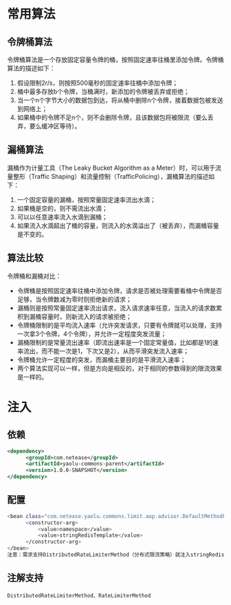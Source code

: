 # 常用算法
## 令牌桶算法
令牌桶算法是一个存放固定容量令牌的桶，按照固定速率往桶里添加令牌。令牌桶算法的描述如下：
1. 假设限制2r/s，则按照500毫秒的固定速率往桶中添加令牌；
2. 桶中最多存放b个令牌，当桶满时，新添加的令牌被丢弃或拒绝；
3. 当一个n个字节大小的数据包到达，将从桶中删除n个令牌，接着数据包被发送到网络上；
4. 如果桶中的令牌不足n个，则不会删除令牌，且该数据包将被限流（要么丢弃，要么缓冲区等待）。

## 漏桶算法
漏桶作为计量工具（The Leaky Bucket Algorithm as a Meter）时，可以用于流量整形（Traffic Shaping）和流量控制（TrafficPolicing），漏桶算法的描述如下：
1. 一个固定容量的漏桶，按照常量固定速率流出水滴；
2. 如果桶是空的，则不需流出水滴；
3. 可以以任意速率流入水滴到漏桶；
4. 如果流入水滴超出了桶的容量，则流入的水滴溢出了（被丢弃），而漏桶容量是不变的。

## 算法比较
令牌桶和漏桶对比：
- 令牌桶是按照固定速率往桶中添加令牌，请求是否被处理需要看桶中令牌是否足够，当令牌数减为零时则拒绝新的请求；
- 漏桶则是按照常量固定速率流出请求，流入请求速率任意，当流入的请求数累积到漏桶容量时，则新流入的请求被拒绝；
- 令牌桶限制的是平均流入速率（允许突发请求，只要有令牌就可以处理，支持一次拿3个令牌，4个令牌），并允许一定程度突发流量；
- 漏桶限制的是常量流出速率（即流出速率是一个固定常量值，比如都是1的速率流出，而不能一次是1，下次又是2），从而平滑突发流入速率；
- 令牌桶允许一定程度的突发，而漏桶主要目的是平滑流入速率；
- 两个算法实现可以一样，但是方向是相反的，对于相同的参数得到的限流效果是一样的。

# 注入
## 依赖
```xml
<dependency>
      <groupId>com.netease</groupId>
      <artifactId>yaolu-commons-parent</artifactId>
      <version>1.0.0-SNAPSHOT</version>
</dependency>
```
## 配置
``` bash
<bean class="com.netease.yaolu.commons.limit.aop.advisor.DefaultMethodPointcutAdvisor">
      <constructor-arg>
          <value>namespace</value>
          <value>stringRedisTemplate</value>
      </constructor-arg>
</bean>
注意：需求支持DistributedRateLimiterMethod（分布式限流策略）就注入stringRedisTemplate，不注入仅支持单实例限流策略
```
## 注解支持
    DistributedRateLimiterMethod、RateLimiterMethod